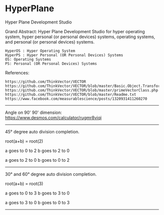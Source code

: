 # HyperPlane
Hyper Plane Development Studio



Grand Abstract: Hyper Plane Development Studio for hyper operating system, hyper personal (or personal devices) systems, operating systems, and personal (or personal devices) systems.

	HyperOS : Hyper Operating System
	HyperPS : Hyper Personal (OR Personal Devices) Systems
	OS: Operating Systems
	PS: Personal (OR Personal Devices) Systems


References: 

	https://github.com/ThinkVector/VECTOR
	https://github.com/ThinkVector/VECTOR/blob/master/Basic.Object.Transformation.txt
	https://github.com/ThinkVector/VECTOR/blob/master/primeVectorClass.php
	https://github.com/ThinkVector/VECTOR/blob/master/Readme.txt
	https://www.facebook.com/measurablescience/posts/1320931411260270


-----------------------------------------------
Angle on 90' 90' dimension:
 https://www.desmos.com/calculator/rugmr8viqi

-----------------------------------------------
45° degree auto division completion.

 root(a+b) = root(2)
 
 a goes to 0 to 2
 b goes to 2 to 0
 
 a goes to 2 to 0
 b goes to 0 to 2

-----------------------------------------------
30° and 60° degree auto division completion.

 root(a+b) = root(3)
 
 a goes to 0 to 3
 b goes to 3 to 0
 
 a goes to 3 to 0
 b goes to 0 to 3

 -----------------------------------------------
